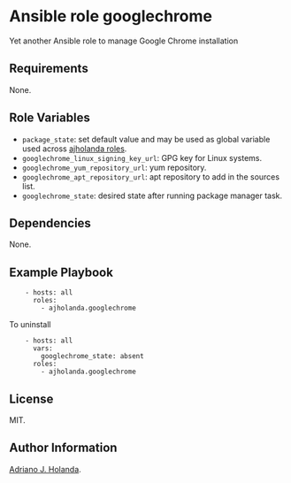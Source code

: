 # Ansible role googlechrome

Yet another Ansible role to manage Google Chrome installation

## Requirements

None.

## Role Variables

- `package_state`: set default value and may be used as global variable used across [ajholanda roles](https://galaxy.ansible.com/ajholanda). 
- `googlechrome_linux_signing_key_url`: GPG key for Linux systems.
- `googlechrome_yum_repository_url`: yum repository.
- `googlechrome_apt_repository_url`: apt repository to add in the sources list.
- `googlechrome_state`: desired state after running package manager task.

## Dependencies

None.

## Example Playbook

```
    - hosts: all
      roles:
        - ajholanda.googlechrome
```

To uninstall

```
    - hosts: all
      vars:
        googlechrome_state: absent
      roles:
        - ajholanda.googlechrome
```
## License

MIT.

## Author Information

[Adriano J. Holanda](https://ajholanda.github.io).
